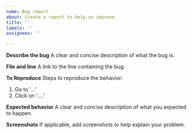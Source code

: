 ```yaml
---
name: Bug report
about: Create a report to help us improve
title: ''
labels: ''
assignees: ''

---
```


**Describe the bug**
A clear and concise description of what the bug is.

**File and line**
A link to the line containing the bug.

**To Reproduce**
Steps to reproduce the behavior:
1. Go to '...'
2. Click on '....'

**Expected behavior**
A clear and concise description of what you expected to happen.

**Screenshots**
If applicable, add screenshots to help explain your problem.
